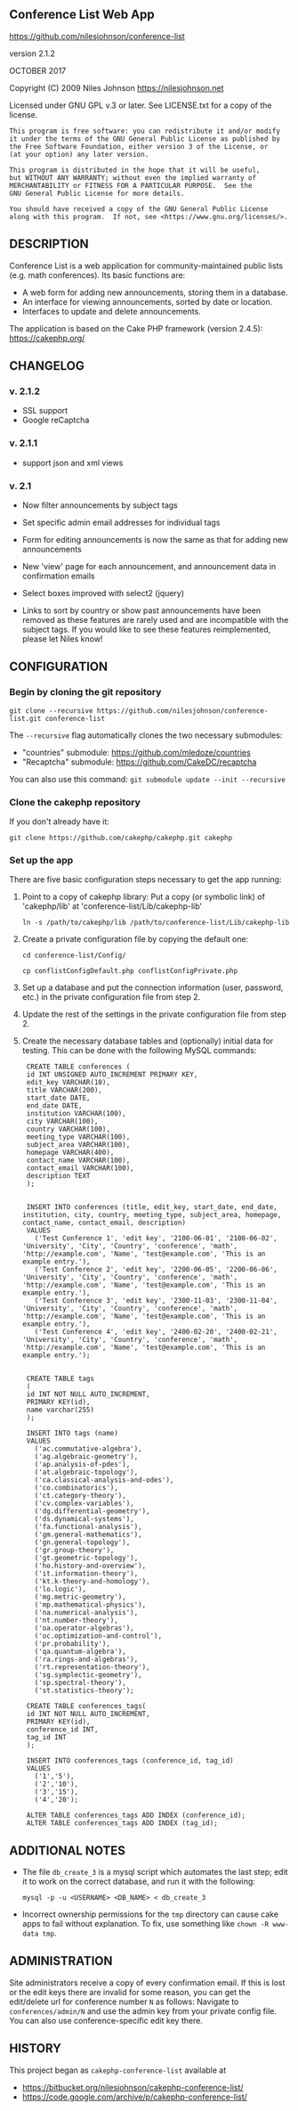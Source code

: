 Conference List Web App
-----------------------

https://github.com/nilesjohnson/conference-list

version 2.1.2

OCTOBER 2017

Copyright (C) 2009 Niles Johnson <https://nilesjohnson.net>

Licensed under GNU GPL v.3 or later.  See LICENSE.txt for a copy of
the license.

    This program is free software: you can redistribute it and/or modify
    it under the terms of the GNU General Public License as published by
    the Free Software Foundation, either version 3 of the License, or
    (at your option) any later version.

    This program is distributed in the hope that it will be useful,
    but WITHOUT ANY WARRANTY; without even the implied warranty of
    MERCHANTABILITY or FITNESS FOR A PARTICULAR PURPOSE.  See the
    GNU General Public License for more details.

    You should have received a copy of the GNU General Public License
    along with this program.  If not, see <https://www.gnu.org/licenses/>.


DESCRIPTION
-----------

Conference List is a web application for community-maintained
public lists (e.g. math conferences).  Its basic functions are:

* A web form for adding new announcements, storing them in a database.
* An interface for viewing announcements, sorted by date or location.
* Interfaces to update and delete announcements.

The application is based on the Cake PHP framework (version 2.4.5):  
https://cakephp.org/


CHANGELOG
---------

### v. 2.1.2 ###

* SSL support
* Google reCaptcha

### v. 2.1.1 ###

* support json and xml views

### v. 2.1 ###

* Now filter announcements by subject tags

* Set specific admin email addresses for individual tags

* Form for editing announcements is now the same as that for adding
  new announcements

* New 'view' page for each announcement, and announcement data in
  confirmation emails

* Select boxes improved with select2 (jquery)

* Links to sort by country or show past announcements have been
  removed as these features are rarely used and are incompatible with
  the subject tags.  If you would like to see these features
  reimplemented, please let Niles know!



CONFIGURATION
-------------

### Begin by cloning the git repository ###

    git clone --recursive https://github.com/nilesjohnson/conference-list.git conference-list

The `--recursive` flag automatically clones the two necessary submodules:

- "countries" submodule: https://github.com/mledoze/countries
- "Recaptcha" submodule: https://github.com/CakeDC/recaptcha

You can also use this command: `git submodule update --init --recursive`

### Clone the cakephp repository ###
If you don't already have it:

    git clone https://github.com/cakephp/cakephp.git cakephp


### Set up the app ###
There are five basic configuration steps necessary to get the app running:

1. Point to a copy of cakephp library:  Put a copy (or symbolic link) of 
'cakephp/lib' at 'conference-list/Lib/cakephp-lib'

    `ln -s /path/to/cakephp/lib /path/to/conference-list/Lib/cakephp-lib`

1. Create a private configuration file by copying the default one:

    `cd conference-list/Config/`
    
    `cp conflistConfigDefault.php conflistConfigPrivate.php`

1. Set up a database and put the connection information 
(user, password, etc.) in the private configuration file from step 2.

1. Update the rest of the settings in the private configuration file 
from step 2.

1. Create the necessary database tables and (optionally) initial data 
for testing.  This can be done with the following MySQL commands:


        CREATE TABLE conferences (
        id INT UNSIGNED AUTO_INCREMENT PRIMARY KEY,
        edit_key VARCHAR(10),
        title VARCHAR(200),
        start_date DATE,
        end_date DATE,
        institution VARCHAR(100),
        city VARCHAR(100),
        country VARCHAR(100),
        meeting_type VARCHAR(100),
        subject_area VARCHAR(100),
        homepage VARCHAR(400),
        contact_name VARCHAR(100),
        contact_email VARCHAR(100),
        description TEXT
        );


        INSERT INTO conferences (title, edit_key, start_date, end_date, institution, city, country, meeting_type, subject_area, homepage, contact_name, contact_email, description) 
        VALUES 
          ('Test Conference 1', 'edit key', '2100-06-01', '2100-06-02', 'University', 'City', 'Country', 'conference', 'math', 'http://example.com', 'Name', 'test@example.com', 'This is an example entry.'),
          ('Test Conference 2', 'edit key', '2200-06-05', '2200-06-06', 'University', 'City', 'Country', 'conference', 'math', 'http://example.com', 'Name', 'test@example.com', 'This is an example entry.'),
          ('Test Conference 3', 'edit key', '2300-11-03', '2300-11-04', 'University', 'City', 'Country', 'conference', 'math', 'http://example.com', 'Name', 'test@example.com', 'This is an example entry.'),
          ('Test Conference 4', 'edit key', '2400-02-20', '2400-02-21', 'University', 'City', 'Country', 'conference', 'math', 'http://example.com', 'Name', 'test@example.com', 'This is an example entry.');


        CREATE TABLE tags 
		(
		id INT NOT NULL AUTO_INCREMENT, 
		PRIMARY KEY(id),
		name varchar(255)
		);

        INSERT INTO tags (name)
		VALUES
          ('ac.commutative-algebra'),
          ('ag.algebraic-geometry'),
          ('ap.analysis-of-pdes'),
          ('at.algebraic-topology'),
          ('ca.classical-analysis-and-odes'),
          ('co.combinatorics'),
          ('ct.category-theory'),
          ('cv.complex-variables'),
          ('dg.differential-geometry'),
          ('ds.dynamical-systems'),
          ('fa.functional-analysis'),
          ('gm.general-mathematics'),
          ('gn.general-topology'),
          ('gr.group-theory'),
          ('gt.geometric-topology'),
          ('ho.history-and-overview'),
          ('it.information-theory'),
          ('kt.k-theory-and-homology'),
          ('lo.logic'),
          ('mg.metric-geometry'),
          ('mp.mathematical-physics'),
          ('na.numerical-analysis'),
          ('nt.number-theory'),
          ('oa.operator-algebras'),
          ('oc.optimization-and-control'),
          ('pr.probability'),
          ('qa.quantum-algebra'),
          ('ra.rings-and-algebras'),
          ('rt.representation-theory'),
          ('sg.symplectic-geometry'),
          ('sp.spectral-theory'),
          ('st.statistics-theory');

        CREATE TABLE conferences_tags(
		id INT NOT NULL AUTO_INCREMENT,
		PRIMARY KEY(id),
		conference_id INT,
		tag_id INT
		);

        INSERT INTO conferences_tags (conference_id, tag_id)
		VALUES
		  ('1','5'),
		  ('2','10'),
		  ('3','15'),
		  ('4','20');

        ALTER TABLE conferences_tags ADD INDEX (conference_id);
        ALTER TABLE conferences_tags ADD INDEX (tag_id);

ADDITIONAL NOTES
----------------

- The file `db_create_3` is a mysql script which automates the last
  step; edit it to work on the correct database, and run it with the
  following:

      mysql -p -u <USERNAME> <DB_NAME> < db_create_3 

- Incorrect ownership permissions for the `tmp` directory can cause
  cake apps to fail without explanation. To fix, use something like
  `chown -R www-data tmp`.


ADMINISTRATION
--------------

Site administrators receive a copy of every confirmation email.  If
this is lost or the edit keys there are invalid for some reason, you
can get the edit/delete url for conference number `N` as follows:
Navigate to `conferences/admin/N` and use the admin key from your
private config file.  You can also use conference-specific edit key
there.


HISTORY
-------

This project began as `cakephp-conference-list` available at
  * https://bitbucket.org/nilesjohnson/cakephp-conference-list/
  * https://code.google.com/archive/p/cakephp-conference-list/




